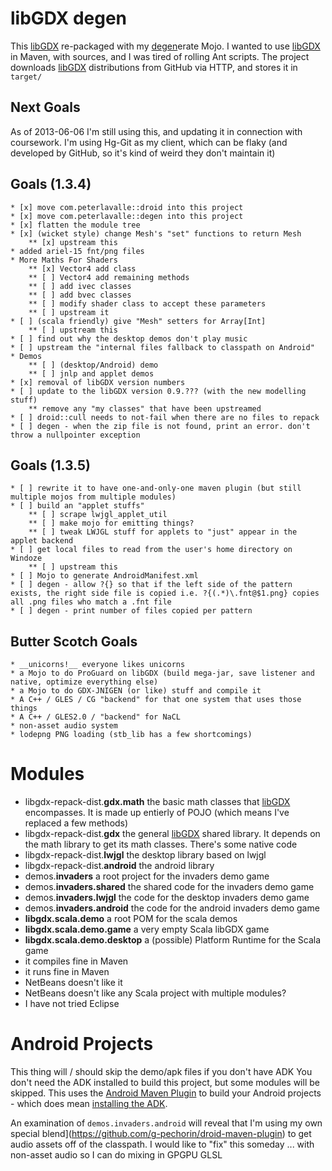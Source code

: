 

libGDX degen
============

This [libGDX](http://libgdx.badlogicgames.com/) re-packaged with my [degen](https://github.com/g-pechorin/degen)erate Mojo.
I wanted to use [libGDX](http://libgdx.badlogicgames.com/) in Maven, with sources, and I was tired of rolling Ant scripts.
The project downloads [libGDX](http://libgdx.badlogicgames.com/) distributions from GitHub via HTTP, and stores it in `target/`



Next Goals
----------
As of 2013-06-06 I'm still using this, and updating it in connection with coursework.
I'm using Hg-Git as my client, which can be flaky (and developed by GitHub, so it's kind of weird they don't maintain it)

Goals (1.3.4)
------------------
	* [x] move com.peterlavalle::droid into this project
	* [x] move com.peterlavalle::degen into this project
	* [x] flatten the module tree
	* [x] (wicket style) change Mesh's "set" functions to return Mesh
		** [x] upstream this
	* added ariel-15 fnt/png files
	* More Maths For Shaders
		** [x] Vector4 add class
		** [ ] Vector4 add remaining methods
		** [ ] add ivec classes
		** [ ] add bvec classes
		** [ ] modify shader class to accept these parameters
		** [ ] upstream it
	* [ ] (scala friendly) give "Mesh" setters for Array[Int]
		** [ ] upstream this
	* [ ] find out why the desktop demos don't play music
	* [ ] upstream the "internal files fallback to classpath on Android"
	* Demos
		** [ ] (desktop/Android) demo
		** [ ] jnlp and applet demos
	* [x] removal of libGDX version numbers
	* [ ] update to the libGDX version 0.9.??? (with the new modelling stuff)
		** remove any "my classes" that have been upstreamed
	* [ ] droid::cull needs to not-fail when there are no files to repack
	* [ ] degen - when the zip file is not found, print an error. don't throw a nullpointer exception
 
Goals (1.3.5)
------------------
	* [ ] rewrite it to have one-and-only-one maven plugin (but still multiple mojos from multiple modules)
	* [ ] build an "applet stuffs"
		** [ ] scrape lwjgl_applet_util
		** [ ] make mojo for emitting things?
		** [ ] tweak LWJGL stuff for applets to "just" appear in the applet backend
	* [ ] get local files to read from the user's home directory on Windoze
		** [ ] upstream this
	* [ ] Mojo to generate AndroidManifest.xml
	* [ ] degen - allow ?{} so that if the left side of the pattern exists, the right side file is copied i.e. ?{(.*)\.fnt@$1.png} copies all .png files who match a .fnt file
	* [ ] degen - print number of files copied per pattern

Butter Scotch Goals
-------------------
	* __unicorns!__ everyone likes unicorns
	* a Mojo to do ProGuard on libGDX (build mega-jar, save listener and native, optimize everything else)
	* a Mojo to do GDX-JNIGEN (or like) stuff and compile it
	* A C++ / GLES / CG "backend" for that one system that uses those things
	* A C++ / GLES2.0 / "backend" for NaCL
	* non-asset audio system
	* lodepng PNG loading (stb_lib has a few shortcomings)



Modules
=======
 * libgdx-repack-dist.__gdx.math__ the basic math classes that [libGDX](http://libgdx.badlogicgames.com/) encompasses. It is made up entierly of POJO (which means I've replaced a few methods)
 * libgdx-repack-dist.__gdx__ the general [libGDX](http://libgdx.badlogicgames.com/) shared library. It depends on the math library to get its math classes. There's some native code
 * libgdx-repack-dist.__lwjgl__ the desktop library based on lwjgl
 * libgdx-repack-dist.__android__ the android library
 * demos.__invaders__ a root project for the invaders demo game
  * demos.__invaders.shared__ the shared code for the invaders demo game
  * demos.__invaders.lwjgl__ the code for the desktop invaders demo game
  * demos.__invaders.android__ the code for the android invaders demo game
 * __libgdx.scala.demo__ a root POM for the scala demos
  * __libgdx.scala.demo.game__ a very empty Scala libGDX game
  * __libgdx.scala.demo.desktop__ a (possible) Platform Runtime for the Scala game
   * it compiles fine in Maven
   * it runs fine in Maven
   * NetBeans doesn't like it
   * NetBeans doesn't like any Scala project with multiple modules?
   * I have not tried Eclipse

Android Projects
================
This thing will / should skip the demo/apk files if you don't have ADK
You don't need the ADK installed to build this project, but some modules will be skipped.
This uses the [Android Maven Plugin](http://code.google.com/p/maven-android-plugin/) to build your Android projects - which does mean [installing the ADK](http://code.google.com/p/maven-android-plugin/wiki/GettingStarted).

An examination of `demos.invaders.android` will reveal that I'm using my own special blend](https://github.com/g-pechorin/droid-maven-plugin) to get audio assets off of the classpath.
I would like to "fix" this someday ... with non-asset audio so I can do mixing in GPGPU GLSL
